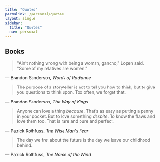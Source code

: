 ```yaml
---
title: "Quotes"
permalink: /personal/quotes
layout: single
sidebar:
  title: "Quotes"
  nav: personal
---
```


<style>
  blockquote {
    margin-bottom: 0;
  }
</style>

## Books
> "Ain’t nothing wrong with being a woman, gancho," Lopen said. 
> "Some of my relatives are women."

― Brandon Sanderson, *Words of Radiance*

> The purpose of a storyteller is not to tell you how to think, but to give you questions to think upon. 
> Too often, we forget that.

― Brandon Sanderson, *The Way of Kings*

> Anyone can love a thing *because*.
> That's as easy as putting a penny in your pocket.
> But to love something *despite*.
> To know the flaws and love them too.
> That is rare and pure and perfect.

― Patrick Rothfuss, *The Wise Man's Fear*

> The day we fret about the future is the day we leave our childhood behind.

― Patrick Rothfuss, *The Name of the Wind*
